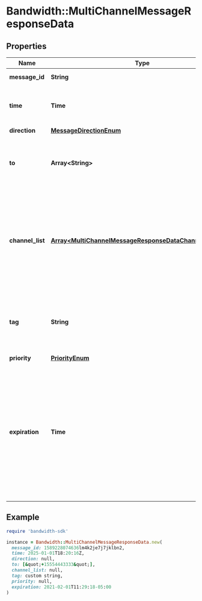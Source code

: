# Bandwidth::MultiChannelMessageResponseData

## Properties

| Name | Type | Description | Notes |
| ---- | ---- | ----------- | ----- |
| **message_id** | **String** | The ID of the message. |  |
| **time** | **Time** | The time the message was received by the Bandwidth API. |  |
| **direction** | [**MessageDirectionEnum**](MessageDirectionEnum.md) |  |  |
| **to** | **Array&lt;String&gt;** | The destination phone number(s) of the message, in E164 format. |  |
| **channel_list** | [**Array&lt;MultiChannelMessageResponseDataChannelListInner&gt;**](MultiChannelMessageResponseDataChannelListInner.md) | A list of message bodies. The messages will be attempted in the order they are listed. Once a message sends successfully, the others will be ignored. |  |
| **tag** | **String** | A custom string that will be included in callback events of the message. Max 1024 characters. | [optional] |
| **priority** | [**PriorityEnum**](PriorityEnum.md) |  | [optional] |
| **expiration** | **Time** | A string with the date/time value that the message will automatically expire by. This must be a valid RFC-3339 value, e.g., 2021-03-14T01:59:26Z or 2021-03-13T20:59:26-05:00. Must be a date-time in the future. | [optional] |

## Example

```ruby
require 'bandwidth-sdk'

instance = Bandwidth::MultiChannelMessageResponseData.new(
  message_id: 1589228074636lm4k2je7j7jklbn2,
  time: 2025-01-01T18:20:16Z,
  direction: null,
  to: [&quot;+15554443333&quot;],
  channel_list: null,
  tag: custom string,
  priority: null,
  expiration: 2021-02-01T11:29:18-05:00
)
```

